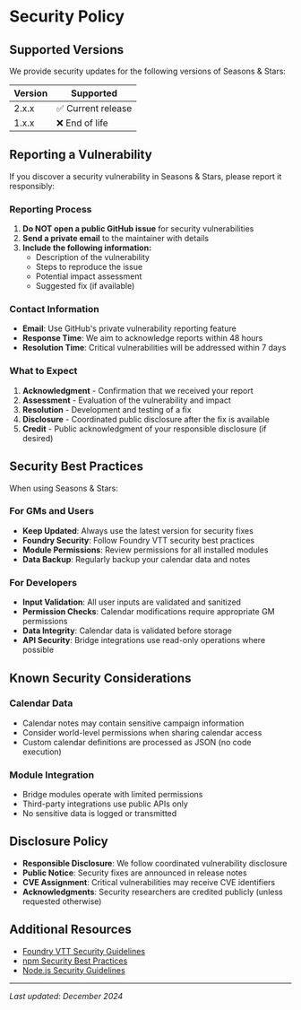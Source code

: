 # Security Policy

## Supported Versions

We provide security updates for the following versions of Seasons & Stars:

| Version | Supported          |
| ------- | ------------------ |
| 2.x.x   | ✅ Current release |
| 1.x.x   | ❌ End of life     |

## Reporting a Vulnerability

If you discover a security vulnerability in Seasons & Stars, please report it responsibly:

### Reporting Process

1. **Do NOT open a public GitHub issue** for security vulnerabilities
2. **Send a private email** to the maintainer with details
3. **Include the following information:**
   - Description of the vulnerability
   - Steps to reproduce the issue
   - Potential impact assessment
   - Suggested fix (if available)

### Contact Information

- **Email**: Use GitHub's private vulnerability reporting feature
- **Response Time**: We aim to acknowledge reports within 48 hours
- **Resolution Time**: Critical vulnerabilities will be addressed within 7 days

### What to Expect

1. **Acknowledgment** - Confirmation that we received your report
2. **Assessment** - Evaluation of the vulnerability and impact
3. **Resolution** - Development and testing of a fix
4. **Disclosure** - Coordinated public disclosure after the fix is available
5. **Credit** - Public acknowledgment of your responsible disclosure (if desired)

## Security Best Practices

When using Seasons & Stars:

### For GMs and Users

- **Keep Updated**: Always use the latest version for security fixes
- **Foundry Security**: Follow Foundry VTT security best practices
- **Module Permissions**: Review permissions for all installed modules
- **Data Backup**: Regularly backup your calendar data and notes

### For Developers

- **Input Validation**: All user inputs are validated and sanitized
- **Permission Checks**: Calendar modifications require appropriate GM permissions
- **Data Integrity**: Calendar data is validated before storage
- **API Security**: Bridge integrations use read-only operations where possible

## Known Security Considerations

### Calendar Data

- Calendar notes may contain sensitive campaign information
- Consider world-level permissions when sharing calendar access
- Custom calendar definitions are processed as JSON (no code execution)

### Module Integration

- Bridge modules operate with limited permissions
- Third-party integrations use public APIs only
- No sensitive data is logged or transmitted

## Disclosure Policy

- **Responsible Disclosure**: We follow coordinated vulnerability disclosure
- **Public Notice**: Security fixes are announced in release notes
- **CVE Assignment**: Critical vulnerabilities may receive CVE identifiers
- **Acknowledgments**: Security researchers are credited publicly (unless requested otherwise)

## Additional Resources

- [Foundry VTT Security Guidelines](https://foundryvtt.com/article/security/)
- [npm Security Best Practices](https://docs.npmjs.com/security)
- [Node.js Security Guidelines](https://nodejs.org/en/security/)

---

_Last updated: December 2024_

